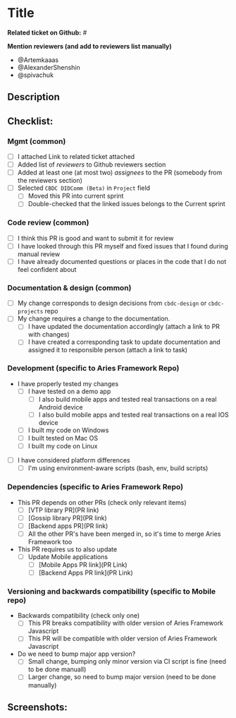 # Title

<!--- Fill title in the form above -->
<!--- Template: [area] ... -->

**Related ticket on Github:** #

**Mention reviewers (and add to reviewers list manually)**

<!--- Please add or remove reviewers so that only people who are interested in this change get notified -->

- @Artemkaaas
- @AlexanderShenshin
- @spivachuk

## Description

<!--- 2 short sentences about what you changed in the code -->

## Checklist:

<!--- Go over all the following points, and put an `x` in all the boxes that apply. -->
<!--- If something does not make sense or does not apply – leave unchecked  --->
<!--- If you're unsure about any of these, don't hesitate to ask. We're here to help! -->

### Mgmt (common)

- [ ] I attached Link to related ticket attached
- [ ] Added list of _reviewers_ to Github reviewers section
- [ ] Added at least one (at most two) _assignees_ to the PR (somebody from the reviewers section)
- [ ] Selected `CBDC DIDComm (Beta)` in `Project` field
  - [ ] Moved this PR into current sprint
  - [ ] Double-checked that the linked issues belongs to the Current sprint

### Code review (common)

- [ ] I think this PR is good and want to submit it for review
- [ ] I have looked through this PR myself and fixed issues that I found during manual review
- [ ] I have already documented questions or places in the code that I do not feel confident about

### Documentation & design (common)

- [ ] My change corresponds to design decisions from `cbdc-design` or `cbdc-projects` repo
- [ ] My change requires a change to the documentation.
  - [ ] I have updated the documentation accordingly (attach a link to PR with changes)
  - [ ] I have created a corresponding task to update documentation and assigned it to responsible person (attach a link to task)

### Development (specific to Aries Framework Repo)

- I have properly tested my changes
  - [ ] I have tested on a demo app
    - [ ] I also build mobile apps and tested real transactions on a real Android device
    - [ ] I also build mobile apps and tested real transactions on a real IOS device
  - [ ] I built my code on Windows
  - [ ] I built tested on Mac OS
  - [ ] I built my code on Linux
- [ ] I have considered platform differences
  - [ ] I'm using environment-aware scripts (bash, env, build scripts)

### Dependencies (specific to Aries Framework Repo)

- This PR depends on other PRs (check only relevant items)
  - [ ] [VTP library PR](PR link)
  - [ ] [Gossip library PR](PR link)
  - [ ] [Backend apps PR](PR link)
  - [ ] All the other PR's have been merged in, so it's time to merge Aries Framework too
- This PR requires us to also update
  - [ ] Update Mobile applications
    - [ ] [Mobile Apps PR link](PR Link)
    - [ ] [Backend Apps PR link](PR Link)

### Versioning and backwards compatibility (specific to Mobile repo)

- Backwards compatibility (check only one)
  - [ ] This PR breaks compatibility with older version of Aries Framework Javascript
  - [ ] This PR will be compatible with older version of Aries Framework Javascript
- Do we need to bump major app version?
  - [ ] Small change, bumping only minor version via CI script is fine (need to be done manuall)
  - [ ] Larger change, so need to bump major version (need to be done manually)

## Screenshots:

<!--- Attach a screenshot of new screens or UI changes -->
